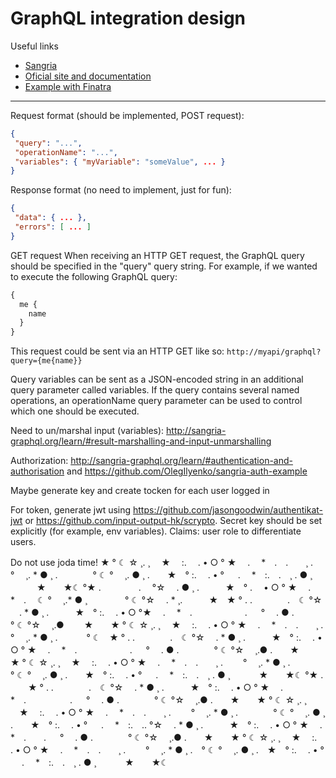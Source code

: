 # GraphQL integration design

Useful links
 - [Sangria](https://github.com/sangria-graphql/sangria)
 - [Oficial site and documentation](http://sangria-graphql.org)
 - [Example with Finatra](https://github.com/chrisphelps/sangria-finatra)
 
 -----
 
 Request format (should be implemented, POST request):
 ```json
 {
  "query": "...",
  "operationName": "...",
  "variables": { "myVariable": "someValue", ... }
}
 ```
 Response format (no need to implement, just for fun):
 ```json
 {
  "data": { ... },
  "errors": [ ... ]
}
 ```
GET request 
When receiving an HTTP GET request, the GraphQL query should be specified in the "query" query string. For example, if we wanted to execute the following GraphQL query:
```javascript
{
  me {
    name
  }
}
```
This request could be sent via an HTTP GET like so:
```http://myapi/graphql?query={me{name}}```

Query variables can be sent as a JSON-encoded string in an additional query parameter called variables. If the query contains several named operations, an operationName query parameter can be used to control which one should be executed.

Need to un/marshal input (variables): http://sangria-graphql.org/learn/#result-marshalling-and-input-unmarshalling

Authorization: http://sangria-graphql.org/learn/#authentication-and-authorisation and https://github.com/OlegIlyenko/sangria-auth-example

Maybe generate key and create tocken for each user logged in

For token, generate jwt using https://github.com/jasongoodwin/authentikat-jwt or https://github.com/input-output-hk/scrypto. Secret key should be set explicitly (for example, env variables). Claims: user role to differentiate users.

Do not use joda time!
★ ° ☾ ☆ ¸. ¸ 　★　 :.　 . • ○ ° ★　 .　 *　.　.　　¸ .　　 ° 　¸. * ● ¸ .　　　　° ☾ ° 　¸. ● ¸ .　　★　° :.　 . • ° 　 .　 *　:.　.　¸ . ● ¸ 　　　★　　★☾ °★ . 　　　　.　 °☆ 　. ● ¸ .　　　★　° .　 • ○ ° ★　 .　　　　　　　*　.　 ☾ ° 　¸.* ● ¸ 　　　　° ☾ °☆ 　. * ¸.　　　★　★ ° . .　　　　.　☾ °☆ 　. * ● ¸ .　　　★　° :.　 . • ○ °★　 .　 *　.　　　　　　. 　 ° 　. ● .　　　　° ☾ °☆ 　¸.● 　　★　　★ ° ☾ ☆ ¸. ¸ 　★　 :.　 . • ○ ° ★　 .　 *　.　.　　¸ .　　 ° 　¸. * ● ¸ . 　　　° ☾　★ ° . .　　　　.　☾ °☆ 　. * ● ¸ .　　　★　° :.　 . • ○ ° ★　 .　 *　.　　　　　　. 　 ° 　. ● .　　　　° ☾ °☆ 　¸.● .　　★　　★ ° ☾ ☆ ¸. ¸ 　★　 :.　 . • ○ ° ★　 .　 *　.　.　　¸ .　　 ° 　¸. * ● ¸ .　　　　° ☾ ° 　¸. ● ¸ .　　★　° :.　 . • ° 　 .　 *　:.　.　¸ . ● ¸ 　　　★　　★☾ °★ . 　　★ ° . .　　　　.　☾ °☆ 　. * ● ¸ .　　　★　° :.　 . • ○ ° ★　 .　 *　.　　　　　. 　 ° 　. ● .　　　　° ☾ °☆ 　¸.● .　　★　　★ ° ☾ ☆ ¸. ¸ 　★　 :.　 . • ○ ° ★　 .　 *　.　.　　¸ .　　 ° 　¸. * ● ¸ .　　　　° ☾ ° 　¸. ● ¸ .　　★　° :.　 . • ° 　 .　 *　:.　.. °☆ 　. * ● ¸ .　　　★　° :.　 . • ○ ° ★　 .　 *　.　　. 　 ° 　. ● .　　　　° ☾ °☆ 　¸.● .　　★　　★ ° ☾ ☆ ¸. ¸ 　★　 :.　 . • ○ ° ★　 .　 *　.　.　　¸ .　　 ° 　¸. * ● ¸ .　° ☾ ° 　¸. ● ¸ .　★　° :.　 . • ° 　 .　 *　:.　.　¸ . ● ¸ 　　　★　　★☾
